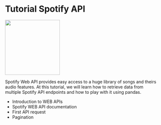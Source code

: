 # Tutorial Spotify API
<img src="https://upload.wikimedia.org/wikipedia/commons/3/33/Spotify_logo13.png" width="180"> 

Spotify Web API provides easy access to a huge library of songs and theirs audio features. At this tutorial, we will learn how to retrieve data from multiple Spotify API endpoints and how to play with it using pandas.

* Introduction to WEB APIs 
* Spotify WEB API documentation 
* First API request 
* Pagination 

